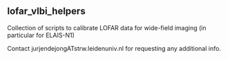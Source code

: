 ## lofar_vlbi_helpers

Collection of scripts to calibrate LOFAR data for wide-field imaging (in particular for ELAIS-N1)

Contact jurjendejongATstrw.leidenuniv.nl for requesting any additional info.